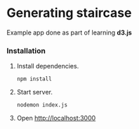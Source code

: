 # Generating staircase

Example app done as part of learning **d3.js**

### Installation

1.  Install dependencies.
    ```
    npm install
    ```

2.  Start server.
    ```
    nodemon index.js
    ```
3. Open [http://localhost:3000](http://localhost:3000)
